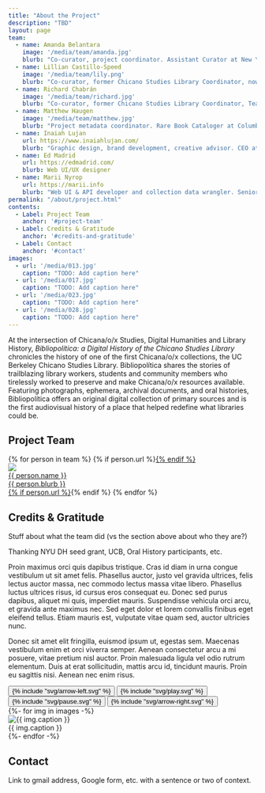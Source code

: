 ```yaml
---
title: "About the Project"
description: "TBD"
layout: page
team:
  - name: Amanda Belantara
    image: '/media/team/amanda.jpg'
    blurb: "Co-curator, project coordinator. Assistant Curator at New York University Libraries"
  - name: Lillian Castillo-Speed
    image: '/media/team/lily.png'
    blurb: "Co-curator, former Chicano Studies Library Coordinator, now Head Librarian of the Ethnic Studies Library at UC Berkeley"
  - name: Richard Chabrán
    image: '/media/team/richard.jpg'
    blurb: "Co-curator, former Chicano Studies Library Coordinator, Team Leader Latino Digital Archive Group"
  - name: Matthew Haugen
    image: '/media/team/matthew.jpg'
    blurb: "Project metadata coordinator. Rare Book Cataloger at Columbia University Libraries"
  - name: Inaiah Lujan
    url: https://www.inaiahlujan.com/
    blurb: "Graphic design, brand development, creative advisor. CEO at TruLu Productions"
  - name: Ed Madrid
    url: https://edmadrid.com/
    blurb: Web UI/UX designer
  - name: Marii Nyrop
    url: https://marii.info
    blurb: "Web UI & API developer and collection data wrangler. Senior Research Data Engineer at New York University"
permalink: "/about/project.html"
contents:
  - Label: Project Team
    anchor: '#project-team'
  - Label: Credits & Gratitude
    anchor: '#credits-and-gratitude'
  - Label: Contact
    anchor: '#contact'
images:
  - url: '/media/013.jpg'
    caption: "TODO: Add caption here"
  - url: '/media/017.jpg'
    caption: "TODO: Add caption here" 
  - url: '/media/023.jpg'
    caption: "TODO: Add caption here"
  - url: '/media/028.jpg'
    caption: "TODO: Add caption here"
---
```

At the intersection of Chicana/o/x  Studies, Digital Humanities and Library History, *Bibliopolítica: a Digital History of the Chicano Studies Library* chronicles the history of one of the first Chicana/o/x  collections, the UC Berkeley Chicano Studies Library. Bibliopolítica shares the stories of trailblazing library workers, students and community members who tirelessly worked to preserve and make Chicana/o/x resources available. Featuring photographs, ephemera, archival documents, and oral histories, Bibliopolítica offers an original digital collection of primary sources and is the first audiovisual history of a place that helped redefine what libraries could be.  

## Project Team

<div class="not-prose">
  <div class="grid lg:grid-cols-3 md:grid-cols-2 grid-cols-1 gap-8">
  {% for person in team %}
  {% if person.url %}<a a href="{{ person.url }}" target="_none">{% endif %}
  <div class="flex items-top my-6 gap-4">
    <div class="flex-none">
      <div class="avatar">
        <div class="w-20 h-20 rounded-full ">
          <img src="{{ person.image | default: '/assets/filler.png' | url }}" />
        </div>
      </div>
    </div>
    <div class="flex-1">
      <div class="font-semibold text-xl">{{ person.name }}</div>
      <div class="leading-tight text-base font-light">{{ person.blurb }}</div>
    </div>
  </div>
  {% if person.url %}</a>{% endif %}
  {% endfor %}
  </div>
</div>

<div class="flex flex-wrap justify-between mt-8">
  <div class="md:basis-3/5 md:pr-4 basis-full" markdown="1">

## Credits & Gratitude

Stuff about what the team did (vs the section above about who they are?)

Thanking NYU DH seed grant, UCB, Oral History participants, etc.

Proin maximus orci quis dapibus tristique. Cras id diam in urna congue vestibulum ut sit amet felis. Phasellus auctor, justo vel gravida ultrices, felis lectus auctor massa, nec commodo lectus massa vitae libero. Phasellus luctus ultrices risus, id cursus eros consequat eu. Donec sed purus dapibus, aliquet mi quis, imperdiet mauris. Suspendisse vehicula orci arcu, et gravida ante maximus nec. Sed eget dolor et lorem convallis finibus eget eleifend tellus. Etiam mauris est, vulputate vitae quam sed, auctor ultricies nunc.

Donec sit amet elit fringilla, euismod ipsum ut, egestas sem. Maecenas vestibulum enim et orci viverra semper. Aenean consectetur arcu a mi posuere, vitae pretium nisl auctor. Proin malesuada ligula vel odio rutrum elementum. Duis at erat sollicitudin, mattis arcu id, tincidunt mauris. Proin eu sagittis nisi. Aenean nec enim risus.

  </div>
  <div class="md:basis-2/5 md:pl-4 md:pt-12 basis-full">
    <div class="md:text-right ml-2">
      <button id="prev-feature" class="h-8 w-8 md:h-12 md:w-12 md:-mr-2 text-accent hover:text-neutral-content tooltip tooltip-left" data-tip="Previous">{% include "svg/arrow-left.svg" %}</button>
      <button id="play-feature" class="hidden h-8 w-8 md:h-12 md:w-12 md:-mr-2 text-accent hover:text-neutral-content tooltip tooltip-bottom" data-tip="Autoplay">
        {% include "svg/play.svg" %}
      </button>
      <button id="pause-feature" class="h-8 w-8 md:h-12 md:w-12 md:-mr-2 text-accent hover:text-neutral-content tooltip tooltip-bottom" data-tip="Pause">
        {% include "svg/pause.svg" %}
      </button>
      <button id="next-feature" class="h-8 w-8 md:h-12 md:w-12 text-accent hover:text-neutral-content tooltip tooltip-right" data-tip="Next">{% include "svg/arrow-right.svg" %}</button>
    </div>
    <div id="feature-carousel" class="w-full md:ml-2 md:text-right no-prose flex-none">
      {%- for img in images -%}
      <div class="w-full h-content">
        <img src="{{ img.url | url }}" alt="{{ img.caption }}" class="mt-0 mb-2 w-full h-auto mx-auto" />            
        <div class="md:text-base text-sm leading-snug">{{ img.caption }}</div>
      </div>
      {%- endfor -%}
    </div>
  </div>
</div>

<script>
  var prevFeatureButton  = document.querySelector('#prev-feature');
  var nextFeatureButton  = document.querySelector('#next-feature');
  var playFeatureButton  = document.querySelector('#play-feature');
  var pauseFeatureButton = document.querySelector('#pause-feature');
  var featureCarousel    = new Flickity('#feature-carousel', {
    wrapAround: true,
    cellAlign: 'left',
    imagesLoaded: true,
    prevNextButtons: false,
    fade: true,
    pageDots: false,
    lazyLoad: true,
    draggable: true,
    pauseAutoPlayOnHover: false,
    autoPlay: 6000,
  });
  
  prevFeatureButton.addEventListener('click', () => featureCarousel.previous());
  nextFeatureButton.addEventListener('click', () => featureCarousel.next());

  playFeatureButton.addEventListener( 'click', function() {
    featureCarousel.unpausePlayer();
    pauseFeatureButton.classList.toggle('hidden');
    playFeatureButton.classList.toggle('hidden');
  });
  pauseFeatureButton.addEventListener( 'click', function() {
    featureCarousel.pausePlayer();
    pauseFeatureButton.classList.toggle('hidden');
    playFeatureButton.classList.toggle('hidden');
  });
</script>



## Contact 

Link to gmail address, Google form, etc. with a sentence or two of context.
